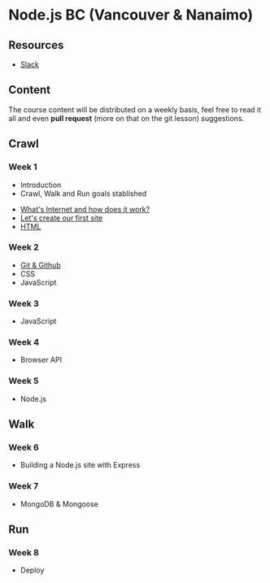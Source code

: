 # Node.js BC (Vancouver & Nanaimo)

## Resources
* [Slack](http://nodebcjan6.slack.com)

## Content
The course content will be distributed on a weekly basis, feel free to read it all and even **pull request** (more on that on the git lesson) suggestions.

## Crawl
### Week 1
- Introduction
- Crawl, Walk and Run goals stablished
* [What's Internet and how does it work?](internet.md)
* [Let's create our first site](first-site.md)
* [HTML](html.md)

### Week 2
* [Git & Github](git.md)
* CSS
* JavaScript

### Week 3
* JavaScript

### Week 4
* Browser API

### Week 5
* Node.js

## Walk
### Week 6
* Building a Node.js site with Express
### Week 7
* MongoDB & Mongoose

## Run
### Week 8
* Deploy
